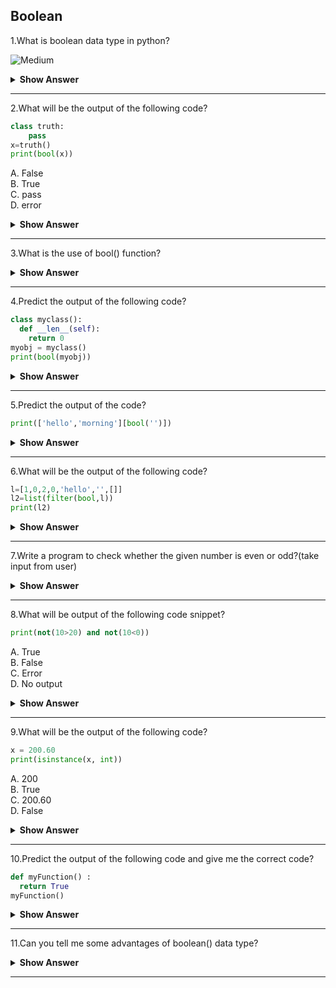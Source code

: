 ## Boolean

1.What is boolean data type in python?

![Medium](https://github.com/revaturelabs/interviewquestions/blob/dev/ComplexityTags/Medium%20(2).svg)

<details><summary> <b>Show Answer</b> </summary>
  
> The Python Boolean type is one of Python's built-in data types.  Boolean is a primitive data type that takes either "true" or "false" values. So anything that returns the value "true" or "false" can be considered as a boolean example. Checking some conditions such as "a==b" or "a<b" or "a>b" can be considered as boolean examples.
</details>

---
2.What will be the output of the following code?

```python  
class truth:
    pass
x=truth()
print(bool(x))
```
  
A. False    
B. True    
C. pass    
D. error    

<details><summary> <b>Show Answer</b> </summary>
  
> B. True
  
<details><summary> <b>Explanation</b> </summary>
  
> If the truth method is not defined,the object is considered true.Hence the output of the code is true.
  
  </details>
  </details>

---
3.What is the use of bool() function?

<details><summary> <b>Show Answer</b> </summary>
  
> Python bool() function is used to return or convert a value to a Boolean value i.e., True or False, using the standard truth testing procedure. 

**Syntax**: 
  
> bool([x])

These are the few cases, in which Python’s bool() method returns false.Except these all other values return True. 

- If a False value is passed.
- If None is passed.
- If an empty sequence is passed, such as (), [], ”, etc
- If Zero is passed in any numeric type, such as 0, 0.0 etc
- If an empty mapping is passed, such as {}.
- If Objects of Classes having __bool__() or __len()__ method, returning 0 or False
  
  </details>

---
4.Predict the output of the following code?

```python  
class myclass():
  def __len__(self):
    return 0
myobj = myclass()
print(bool(myobj))
```
  
<details><summary> <b>Show Answer</b> </summary>
  
> False
  
<details><summary> <b>Explanation</b> </summary>
  
> One more value, or object in this case, evaluates to False, and that is if you have an object that is made from a class with a __len__ function that returns 0 or False.
  
  </details>
  </details>
 
---
5.Predict the output of the code?

```python  
print(['hello','morning'][bool('')])
```
  
<details><summary> <b>Show Answer</b> </summary>
  
> hello
  
<details><summary> <b>Explanation</b> </summary>
  
> The line of code shown above can be simplified to state that 'hello' should be printed if the argument passed to the boolean function amounts to zero, else 'morning' will be printed.
  
  </details>
  </details>

---
6.What will be the output of the following code?
  
```python  
l=[1,0,2,0,'hello','',[]]
l2=list(filter(bool,l))
print(l2)
```
  
<details><summary> <b>Show Answer</b> </summary>
   
> [1,2,'hello']
  
<details><summary> <b>Explanation</b> </summary>
  
> The code shown above returns a new list containing only those elements of the list l which do not amount to zero.Hence the output is:[1,2,'hello']
  
  </details>
  </details>

---
7.Write a program to check whether the given number is even or odd?(take input from user)

<details><summary> <b>Show Answer</b> </summary>
  
```python  
n=int(input())
if(n%2==0):
    print("even number")
else:
    print("odd number")
```
  
<details><summary> <b>Explanation</b> </summary>
  
> If the given number(user input) is divisible by 2 it will print the given number is even number. if it's not it will print the given number is odd.
  
  </details>
  </details>

---
8.What will be output of the following code snippet?
  
```python  
print(not(10>20) and not(10<0))
```                                
A. True    
B. False   
C. Error    
D. No output    

<details><summary> <b>Show Answer</b> </summary>
  
> A.True
  
<details><summary> <b>Explanation</b> </summary>
  
> The expression not(10>20) returns False.The expression not(10<0) returns False.The and operation between false and false returns True.Hence the output is True.

  </details>
  </details>

---
9.What will be the output of the following code?
  
```python  
x = 200.60
print(isinstance(x, int))
```
  
A. 200    
B. True   
C. 200.60    
D. False    

<details><summary> <b>Show Answer</b> </summary>
  
> D.False
  
  </details>

---
10.Predict the output of the following code and give me the correct code?
  
```python  
def myFunction() :
  return True
myFunction()
```
  
<details><summary> <b>Show Answer</b> </summary>
  
```python
def myFunction() :
  return True
print(myFunction())
```
  
**Output**:
 
True
  
  </details>
 
---
11.Can you tell me some advantages of boolean() data type?
  
<details><summary> <b>Show Answer</b> </summary>
  
> i) A boolean can be set to one of only two predefined values, which maps perfectly to what it is used for. You could use an integer as a boolean, but there are many more than two possible integer values. So you'd have to define which integer values should be considered “true” and which should be considered “false”.   
 ii) Advantages of the boolean retrieval model It is easy to implement.   
 iii) It is easy to understand why the document is retrieved or not. Users can determine whether the query is too specific or too broad.    
  
  </details>  

 ---
